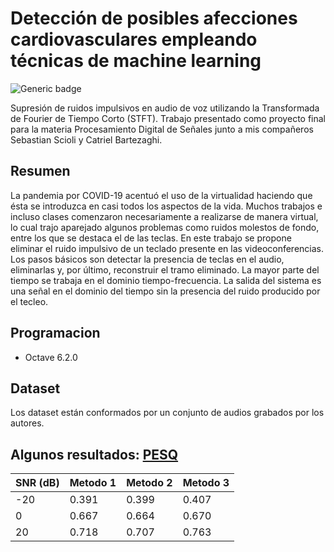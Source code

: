 # Detección de posibles afecciones cardiovasculares empleando técnicas de machine learning

![Generic badge](https://img.shields.io/badge/made%20with-octave%206.2.0-blue) 

Supresión de ruidos impulsivos en audio de voz utilizando la Transformada de Fourier de Tiempo Corto (STFT). Trabajo presentado como proyecto final para la materia Procesamiento Digital de Señales junto a mis compañeros Sebastian Scioli y Catriel Bartezaghi.

## Resumen 
La pandemia por COVID-19 acentuó el uso de la virtualidad haciendo que ésta se introduzca en casi todos los aspectos de la vida. Muchos trabajos e incluso clases comenzaron necesariamente a realizarse de manera virtual, lo cual trajo aparejado algunos problemas como ruidos molestos de fondo, entre los que se destaca el de las teclas. En este trabajo se propone eliminar el ruido impulsivo de un teclado presente en las videoconferencias. Los pasos básicos son detectar la presencia de teclas en el audio, eliminarlas y, por último, reconstruir el tramo eliminado. La mayor parte del tiempo se trabaja en el dominio tiempo-frecuencia. La salida del sistema es una señal en el dominio del tiempo sin la presencia del ruido producido por el tecleo.

## Programacion 
- Octave 6.2.0 

## Dataset 
Los dataset están conformados por un conjunto de audios grabados por los autores. 

## Algunos resultados: [PESQ](https://en.wikipedia.org/wiki/Perceptual_Evaluation_of_Speech_Quality)

| SNR (dB) | Metodo 1 | Metodo 2 | Metodo 3|
| ------ | ------ | ------ | ------ |
| -20  | 0.391 |0.399 |0.407|
| 0 | 0.667 | 0.664 |0.670 |
| 20 | 0.718 |0.707 |0.763 |

